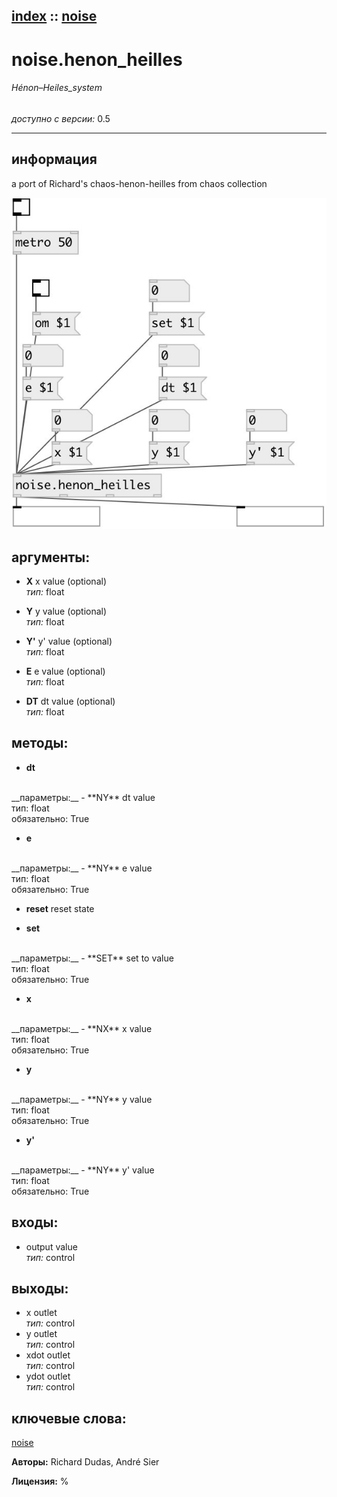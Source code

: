 [index](index.html) :: [noise](category_noise.html)
---

# noise.henon_heilles

###### Hénon–Heiles_system

*доступно с версии:* 0.5

---


## информация
a port of Richard&#39;s chaos-henon-heilles from chaos collection


[![example](../examples/img/noise.henon_heilles.jpg)](../examples/pd/noise.henon_heilles.pd)



## аргументы:

* **X**
x value (optional)<br>
_тип:_ float<br>

* **Y**
y value (optional)<br>
_тип:_ float<br>

* **Y&#39;**
y&#39; value (optional)<br>
_тип:_ float<br>

* **E**
e value (optional)<br>
_тип:_ float<br>

* **DT**
dt value (optional)<br>
_тип:_ float<br>



## методы:

* **dt**
<br>
  __параметры:__
  - **NY** dt value<br>
    тип: float <br>
    обязательно: True <br>

* **e**
<br>
  __параметры:__
  - **NY** e value<br>
    тип: float <br>
    обязательно: True <br>

* **reset**
reset state<br>

* **set**
<br>
  __параметры:__
  - **SET** set to value<br>
    тип: float <br>
    обязательно: True <br>

* **x**
<br>
  __параметры:__
  - **NX** x value<br>
    тип: float <br>
    обязательно: True <br>

* **y**
<br>
  __параметры:__
  - **NY** y value<br>
    тип: float <br>
    обязательно: True <br>

* **y&#39;**
<br>
  __параметры:__
  - **NY** y&#39; value<br>
    тип: float <br>
    обязательно: True <br>






## входы:

* output value<br>
_тип:_ control



## выходы:

* x outlet<br>
_тип:_ control
* y outlet<br>
_тип:_ control
* xdot outlet<br>
_тип:_ control
* ydot outlet<br>
_тип:_ control



## ключевые слова:

[noise](keywords/noise.html)






**Авторы:** Richard Dudas, André Sier




**Лицензия:** %





